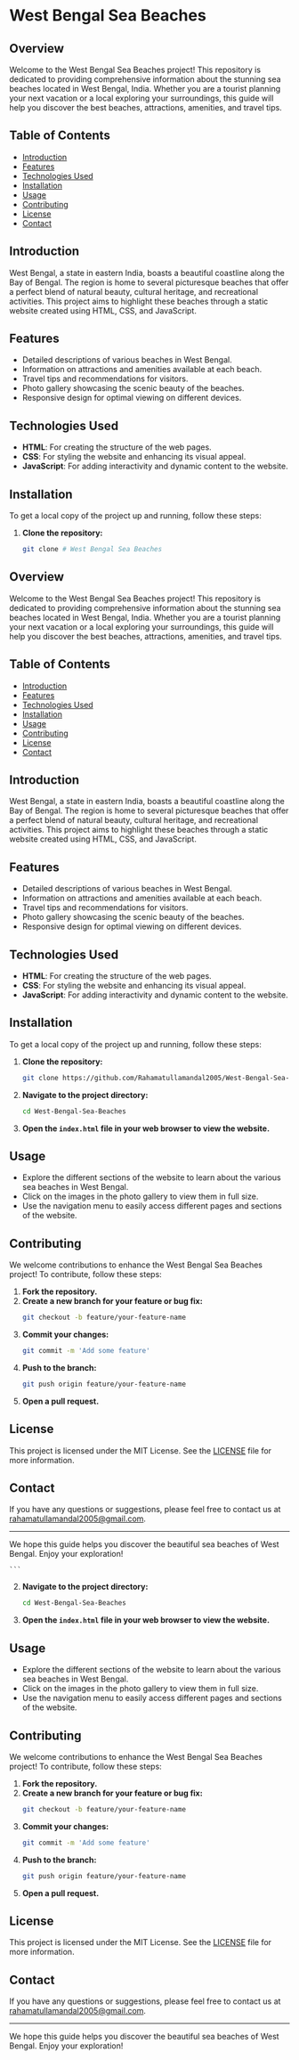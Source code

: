 # West Bengal Sea Beaches

## Overview

Welcome to the West Bengal Sea Beaches project! This repository is dedicated to providing comprehensive information about the stunning sea beaches located in West Bengal, India. Whether you are a tourist planning your next vacation or a local exploring your surroundings, this guide will help you discover the best beaches, attractions, amenities, and travel tips.

## Table of Contents

- [Introduction](#introduction)
- [Features](#features)
- [Technologies Used](#technologies-used)
- [Installation](#installation)
- [Usage](#usage)
- [Contributing](#contributing)
- [License](#license)
- [Contact](#contact)

## Introduction

West Bengal, a state in eastern India, boasts a beautiful coastline along the Bay of Bengal. The region is home to several picturesque beaches that offer a perfect blend of natural beauty, cultural heritage, and recreational activities. This project aims to highlight these beaches through a static website created using HTML, CSS, and JavaScript.

## Features

- Detailed descriptions of various beaches in West Bengal.
- Information on attractions and amenities available at each beach.
- Travel tips and recommendations for visitors.
- Photo gallery showcasing the scenic beauty of the beaches.
- Responsive design for optimal viewing on different devices.

## Technologies Used

- **HTML**: For creating the structure of the web pages.
- **CSS**: For styling the website and enhancing its visual appeal.
- **JavaScript**: For adding interactivity and dynamic content to the website.

## Installation

To get a local copy of the project up and running, follow these steps:

1. **Clone the repository:**
    ```sh
    git clone # West Bengal Sea Beaches

## Overview

Welcome to the West Bengal Sea Beaches project! This repository is dedicated to providing comprehensive information about the stunning sea beaches located in West Bengal, India. Whether you are a tourist planning your next vacation or a local exploring your surroundings, this guide will help you discover the best beaches, attractions, amenities, and travel tips.

## Table of Contents

- [Introduction](#introduction)
- [Features](#features)
- [Technologies Used](#technologies-used)
- [Installation](#installation)
- [Usage](#usage)
- [Contributing](#contributing)
- [License](#license)
- [Contact](#contact)

## Introduction

West Bengal, a state in eastern India, boasts a beautiful coastline along the Bay of Bengal. The region is home to several picturesque beaches that offer a perfect blend of natural beauty, cultural heritage, and recreational activities. This project aims to highlight these beaches through a static website created using HTML, CSS, and JavaScript.

## Features

- Detailed descriptions of various beaches in West Bengal.
- Information on attractions and amenities available at each beach.
- Travel tips and recommendations for visitors.
- Photo gallery showcasing the scenic beauty of the beaches.
- Responsive design for optimal viewing on different devices.

## Technologies Used

- **HTML**: For creating the structure of the web pages.
- **CSS**: For styling the website and enhancing its visual appeal.
- **JavaScript**: For adding interactivity and dynamic content to the website.

## Installation

To get a local copy of the project up and running, follow these steps:

1. **Clone the repository:**
    ```sh
    git clone https://github.com/Rahamatullamandal2005/West-Bengal-Sea-Beaches.git
    ```

2. **Navigate to the project directory:**
    ```sh
    cd West-Bengal-Sea-Beaches
    ```

3. **Open the `index.html` file in your web browser to view the website.**

## Usage

- Explore the different sections of the website to learn about the various sea beaches in West Bengal.
- Click on the images in the photo gallery to view them in full size.
- Use the navigation menu to easily access different pages and sections of the website.

## Contributing

We welcome contributions to enhance the West Bengal Sea Beaches project! To contribute, follow these steps:

1. **Fork the repository.**
2. **Create a new branch for your feature or bug fix:**
    ```sh
    git checkout -b feature/your-feature-name
    ```
3. **Commit your changes:**
    ```sh
    git commit -m 'Add some feature'
    ```
4. **Push to the branch:**
    ```sh
    git push origin feature/your-feature-name
    ```
5. **Open a pull request.**

## License

This project is licensed under the MIT License. See the [LICENSE](LICENSE) file for more information.

## Contact

If you have any questions or suggestions, please feel free to contact us at rahamatullamandal2005@gmail.com.

---

We hope this guide helps you discover the beautiful sea beaches of West Bengal. Enjoy your exploration!


    ```

2. **Navigate to the project directory:**
    ```sh
    cd West-Bengal-Sea-Beaches
    ```

3. **Open the `index.html` file in your web browser to view the website.**

## Usage

- Explore the different sections of the website to learn about the various sea beaches in West Bengal.
- Click on the images in the photo gallery to view them in full size.
- Use the navigation menu to easily access different pages and sections of the website.

## Contributing

We welcome contributions to enhance the West Bengal Sea Beaches project! To contribute, follow these steps:

1. **Fork the repository.**
2. **Create a new branch for your feature or bug fix:**
    ```sh
    git checkout -b feature/your-feature-name
    ```
3. **Commit your changes:**
    ```sh
    git commit -m 'Add some feature'
    ```
4. **Push to the branch:**
    ```sh
    git push origin feature/your-feature-name
    ```
5. **Open a pull request.**

## License

This project is licensed under the MIT License. See the [LICENSE](LICENSE) file for more information.

## Contact

If you have any questions or suggestions, please feel free to contact us at rahamatullamandal2005@gmail.com.

---

We hope this guide helps you discover the beautiful sea beaches of West Bengal. Enjoy your exploration!


